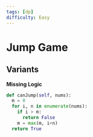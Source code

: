 ```yaml
---
tags: [dp]
difficulty: Easy
---
```


# Jump Game


## Variants

**Missing Logic**
```python
def canJump(self, nums):
  m = 0
  for i, n in enumerate(nums):
    if i > m:
      return False
    m = max(m, i+n)
  return True
```

